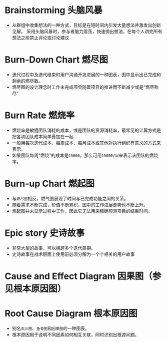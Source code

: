 # Brainstorming 头脑风暴
* 从群组中收集想法的一种方式，目标是在短时间内引发大量想法并激发出创新见解。
采用头脑风暴时，参与者脑力震荡，快速抛出想法，在每个人讲完所有想法之前禁止评论或讨论建议


# Burn-Down Chart 燃尽图

* 迭代过程中及迭代结束时用户沟通开发进展的一种图表，图中显示出已完成和剩余的燃尽数。
* 燃尽图的设计理念时工作未完成项会随着项目的推进而不断减少或是“燃尽殆尽”

# Burn Rate 燃烧率
* 燃烧率是敏捷团队消耗的成本，或是团队的资源消耗率，最常见的计算方式是把各项团队成本简单叠加在一起
* 一般用每次迭代成本、每周成本、每月成本或其他对执行组织有意义的方式来表示。
* 如果团队每周“燃烧”的成本是`15000`，那么可用`15000/周`来表示该团队的燃烧率。

# Burn-up Chart 燃起图
* 与`燃尽图`相反，燃气图展现了时间与已完成功能之间的关系。
* 随着需求不断完成，价值不断累积，图中的工作进展走势也不断上升。
* 燃起图并未显示过程中工作，因此它无法用来精确预测项目的结束时间。

# Epic story 史诗故事
* 非常大型的故事，可以横跨多个迭代周期。
* 史诗故事在战术层面上使用前必须分解为一个个相关的用户故事 

# Cause and Effect Diagram 因果图（参见根本原因图）
# Root Cause Diagram 根本原因图
* 别名`石川图`、`鱼骨图`和`因果图`的一种图表。
* 根本原因用于说明不同因素如何相互关联，同时识别出根源问题。